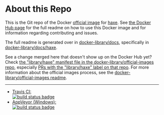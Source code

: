 # About this Repo

This is the Git repo of the Docker [official image](https://docs.docker.com/docker-hub/official_repos/) for [haxe](https://registry.hub.docker.com/_/haxe/). See [the Docker Hub page](https://registry.hub.docker.com/_/haxe/) for the full readme on how to use this Docker image and for information regarding contributing and issues.

The full readme is generated over in [docker-library/docs](https://github.com/docker-library/docs), specifically in [docker-library/docs/haxe](https://github.com/docker-library/docs/tree/master/haxe).

See a change merged here that doesn't show up on the Docker Hub yet? Check [the "library/haxe" manifest file in the docker-library/official-images repo](https://github.com/docker-library/official-images/blob/master/library/haxe), especially [PRs with the "library/haxe" label on that repo](https://github.com/docker-library/official-images/labels/library%2Fhaxe). For more information about the official images process, see the [docker-library/official-images readme](https://github.com/docker-library/official-images/blob/master/README.md).

---

-	[Travis CI:  
	![build status badge](https://img.shields.io/travis/HaxeFoundation/docker-library-haxe/master.svg)](https://travis-ci.org/HaxeFoundation/docker-library-haxe/branches)
-	[AppVeyor (Windows):  
	![build status badge](https://ci.appveyor.com/api/projects/status/github/HaxeFoundation/docker-library-haxe?branch=master&svg=true)](https://ci.appveyor.com/project/HaxeFoundation/docker-library-haxe/)

<!-- THIS FILE IS GENERATED BY https://github.com/docker-library/docs/blob/master/generate-repo-stub-readme.sh -->
